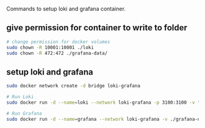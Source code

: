 Commands to setup loki and grafana container.
## give permission for container to write to folder
```bash
# change permission for docker volumes
sudo chown -R 10001:10001 ./loki
sudo chown -R 472:472 ./grafana-data/
```
## setup loki and grafana
```bash
sudo docker network create -d bridge loki-grafana

# Run Loki
sudo docker run -d --name=loki --network loki-grafana -p 3100:3100 -v "$(pwd)/loki-config.yaml":/etc/loki/config.yaml -v ./loki:/loki  grafana/loki:latest  -config.file=/etc/loki/config.yaml

# Run Grafana
sudo docker run -d --name=grafana --network loki-grafana -v ./grafana-data:/var/lib/grafana -p 3000:3000 --link=loki  grafana/grafana-oss:latest

```
